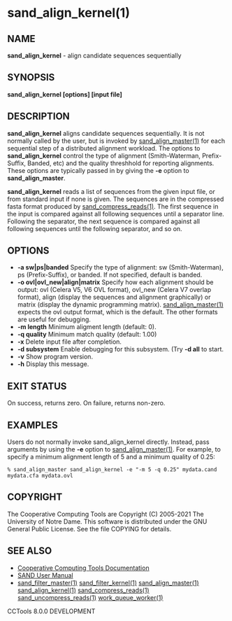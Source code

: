 






















# sand_align_kernel(1)

## NAME
**sand_align_kernel** - align candidate sequences sequentially

## SYNOPSIS
****sand_align_kernel [options] [input file]****

## DESCRIPTION

**sand_align_kernel** aligns candidate sequences sequentially.
It is not normally called by the user, but is invoked by
[sand_align_master(1)](sand_align_master.md) for each sequential step of a distributed
alignment workload.  The options to **sand_align_kernel** control
the type of alignment (Smith-Waterman, Prefix-Suffix, Banded, etc)
and the quality threshhold for reporting alignments.  These options
are typically passed in by giving the **-e** option to **sand_align_master**.

**sand_align_kernel** reads a list of sequences
from the given input file, or from standard input if none is given.
The sequences are in the compressed fasta format produced
by [sand_compress_reads(1)](sand_compress_reads.md).  The first sequence in the input
is compared against all following sequences until a separator line.
Following the separator, the next sequence is compared against
all following sequences until the following separator, and so on.

## OPTIONS


- **-a sw|ps|banded** Specify the type of alignment: sw (Smith-Waterman), ps (Prefix-Suffix), or banded.  If not specified, default is banded.
- **-o ovl|ovl_new|align|matrix** Specify how each alignment should be output: ovl (Celera V5, V6 OVL format), ovl_new (Celera V7 overlap format), align (display the sequences and alignment graphically) or matrix (display the dynamic programming matrix).  [sand_align_master(1)](sand_align_master.md) expects the ovl output format, which is the default.  The other formats are useful for debugging.
- **-m length** Minimum aligment length (default: 0).
- **-q quality** Minimum match quality (default: 1.00)
- **-x** Delete input file after completion.
- **-d subsystem** Enable debugging for this subsystem.  (Try **-d all** to start.
- **-v** Show program version.
- **-h** Display this message.


## EXIT STATUS
On success, returns zero.  On failure, returns non-zero.

## EXAMPLES

Users do not normally invoke sand_align_kernel directly.  Instead, pass arguments by using the **-e** option to [sand_align_master(1)](sand_align_master.md).  For example, to specify a minimum alignment length of 5 and a minimum quality of 0.25:

```
% sand_align_master sand_align_kernel -e "-m 5 -q 0.25" mydata.cand mydata.cfa mydata.ovl
```

## COPYRIGHT

The Cooperative Computing Tools are Copyright (C) 2005-2021 The University of Notre Dame.  This software is distributed under the GNU General Public License.  See the file COPYING for details.

## SEE ALSO


- [Cooperative Computing Tools Documentation]("../index.html")
- [SAND User Manual]("../sand.html")
- [sand_filter_master(1)](sand_filter_master.md)  [sand_filter_kernel(1)](sand_filter_kernel.md)  [sand_align_master(1)](sand_align_master.md)  [sand_align_kernel(1)](sand_align_kernel.md)  [sand_compress_reads(1)](sand_compress_reads.md)  [sand_uncompress_reads(1)](sand_uncompress_reads.md)  [work_queue_worker(1)](work_queue_worker.md)


CCTools 8.0.0 DEVELOPMENT
